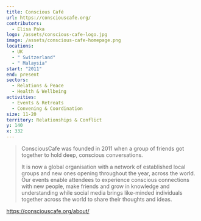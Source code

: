 ```yaml
---
title: Conscious Café
url: https://consciouscafe.org/
contributors:
  - Elisa Paka
logo: /assets/conscious-cafe-logo.jpg
image: /assets/conscious-cafe-homepage.png
locations:
  - UK
  - " Switzerland"
  - " Malaysia"
start: "2011"
end: present
sectors:
  - Relations & Peace
  - Health & Wellbeing
activities:
  - Events & Retreats
  - Convening & Coordination
size: 11-20
territory: Relationships & Conflict
y: 140
x: 332
---
```

> ConsciousCafe was founded in 2011 when a group of friends got together to hold deep, conscious conversations.
> 
> It is now a global organisation with a network of established local groups and new ones opening throughout the year, across the world. Our events enable attendees to experience conscious connections with new people, make friends and grow in knowledge and understanding while social media brings like-minded individuals together across the world to share their thoughts and ideas.

https://consciouscafe.org/about/
